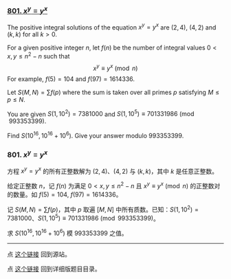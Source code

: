 ### [801. $x^y\equiv y^x$](https://projecteuler.net/problem=801)

The positive integral solutions of the equation $x^y=y^x$ are $(2,4)$, $(4,2)$ and $(k,k)$ for all $k > 0$.

For a given positive integer $n$, let $f(n)$ be the number of integral values $0 < x,y \leq n^2-n$ such that
$$x^y\equiv y^x \pmod n$$
For example, $f(5)=104$ and $f(97)=1614336$.

Let $S(M,N)=\sum f(p)$ where the sum is taken over all primes $p$ satisfying $M\le p\le N$.

You are given $S(1,10^2)=7381000$ and $S(1,10^5) \equiv 701331986 \pmod{993353399}$.

Find $S(10^{16}, 10^{16}+10^6)$. Give your answer modulo $993353399$.

### 801. $x^y\equiv y^x$

方程 $x^y=y^x$ 的所有正整数解为 $(2,4)$、$(4,2)$ 与 $(k,k)$，其中 $k$ 是任意正整数。

给定正整数 $n$，记 $f(n)$ 为满足 $0 < x, y \leq n^2 - n$ 且 $x^y\equiv y^x \pmod n$ 的正整数对的数量。如 $f(5)=104$, $f(97)=1614336$。

记 $S(M,N)=\sum f(p)$，其中 $p$ 取遍 $[M,N]$ 中所有质数。已知：$S(1,10^2)=7381000$、$S(1,10^5) \equiv 701331986 \pmod{993353399}$。

求 $S(10^{16}, 10^{16}+10^6)$ 模 $993353399$ 之值。

---

点 [这个链接](https://fsy-juruo.github.io/pe-chinese-translation/) 回到源站。

点 [这个链接](https://fsy-juruo.github.io/pe-chinese-translation/detailed_content_archives.html) 回到详细版题目目录。